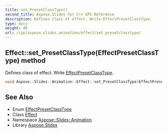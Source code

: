 ```yaml
---
title: set_PresetClassType()
second_title: Aspose.Slides for C++ API Reference
description: Defines class of effect. Write EffectPresetClassType.
type: docs
weight: 40
url: /cpp/aspose.slides.animation/effect/set_presetclasstype/
---
```

## Effect::set_PresetClassType(EffectPresetClassType) method


Defines class of effect. Write [EffectPresetClassType](../../effectpresetclasstype/).

```cpp
void Aspose::Slides::Animation::Effect::set_PresetClassType(EffectPresetClassType value) override
```

## See Also

* Enum [EffectPresetClassType](../effectpresetclasstype/)
* Class [Effect](./)
* Namespace [Aspose::Slides::Animation](../)
* Library [Aspose.Slides](../../)